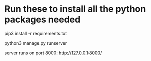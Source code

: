 # Run these to install all the python packages needed
pip3 install -r requirements.txt

python3 manage.py runserver

server runs on port 8000:
http://127.0.0.1:8000/

